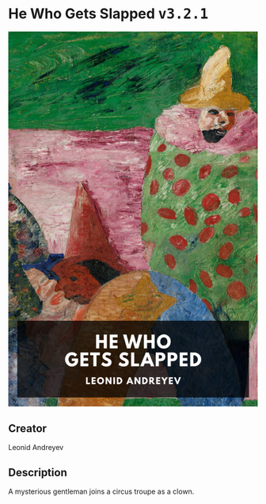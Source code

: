 
# He Who Gets Slapped <kbd>v3.2.1</kbd>

<center>
  <img src="./cover-1024.jpg"/>
</center>

## Creator
Leonid Andreyev

## Description
A mysterious gentleman joins a circus troupe as a clown.
